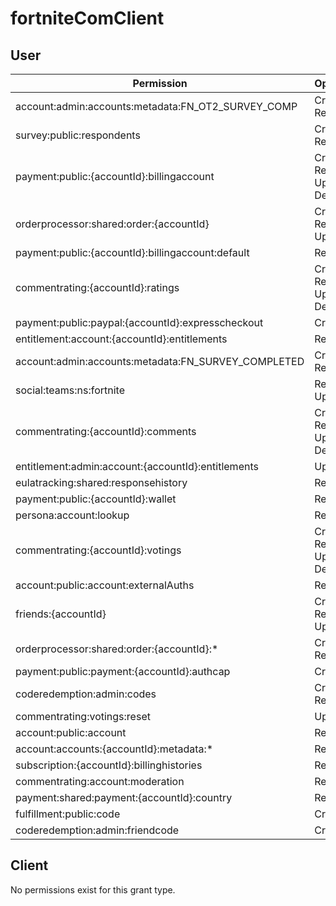 # fortniteComClient

## User
| Permission | Operations |
| - | - |
| account:admin:accounts:metadata:FN_OT2_SURVEY_COMP | Create, Read |
| survey:public:respondents | Create, Read |
| payment:public:{accountId}:billingaccount | Create, Read, Update, Delete |
| orderprocessor:shared:order:{accountId} | Create, Read, Update |
| payment:public:{accountId}:billingaccount:default | Read |
| commentrating:{accountId}:ratings | Create, Read, Update, Delete |
| payment:public:paypal:{accountId}:expresscheckout | Create |
| entitlement:account:{accountId}:entitlements | Read |
| account:admin:accounts:metadata:FN_SURVEY_COMPLETED | Create, Read |
| social:teams:ns:fortnite | Read, Update |
| commentrating:{accountId}:comments | Create, Read, Update, Delete |
| entitlement:admin:account:{accountId}:entitlements | Update |
| eulatracking:shared:responsehistory | Read |
| payment:public:{accountId}:wallet | Read |
| persona:account:lookup | Read |
| commentrating:{accountId}:votings | Create, Read, Update, Delete |
| account:public:account:externalAuths | Read |
| friends:{accountId} | Create, Read, Update |
| orderprocessor:shared:order:{accountId}:* | Create, Read |
| payment:public:payment:{accountId}:authcap | Create |
| coderedemption:admin:codes | Create, Read |
| commentrating:votings:reset | Update |
| account:public:account | Read |
| account:accounts:{accountId}:metadata:* | Read |
| subscription:{accountId}:billinghistories | Read |
| commentrating:account:moderation | Read |
| payment:shared:payment:{accountId}:country | Read |
| fulfillment:public:code | Create |
| coderedemption:admin:friendcode | Create |

## Client
No permissions exist for this grant type.